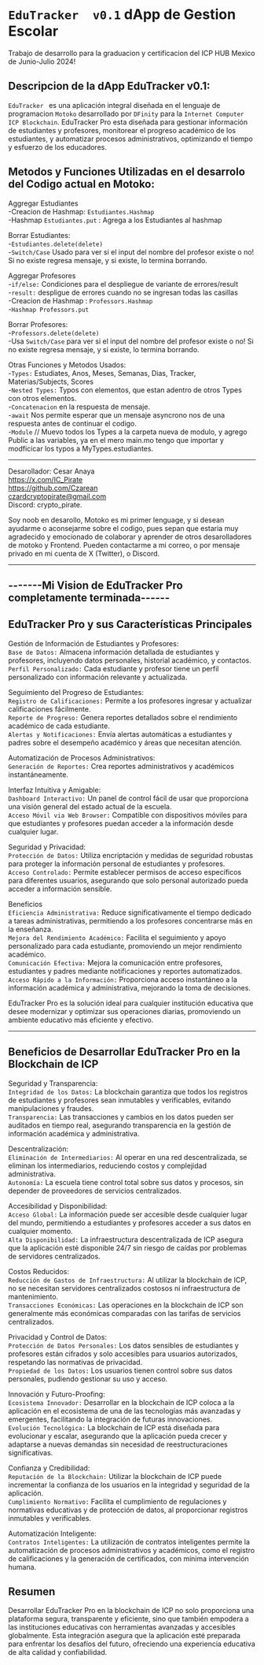 # `EduTracker  v0.1`  dApp de Gestion Escolar
Trabajo de desarrollo para la graduacion y certificacion del ICP HUB Mexico de Junio-Julio 2024!  


## Descripcion de la dApp EduTracker  v0.1:
`EduTracker ` es una aplicación integral diseñada en el lenguaje de programacion `Motoko` desarrollado por `DFinity` para la `Internet Computer ICP Blockchain`. EduTracker Pro esta diseñada para gestionar información de estudiantes y profesores, monitorear el progreso académico de los estudiantes, y automatizar procesos administrativos, optimizando el tiempo y esfuerzo de los educadores.

## Metodos y Funciones Utilizadas en el desarrolo del Codigo actual en Motoko:

Aggregar Estudiantes  
    -Creacion de Hashmap: `Estudiantes.Hashmap`  
    -Hashmap `Estudiantes.put` : Agrega a los Estudiantes al hashmap  
    
Borrar Estudiantes:  
    -`Estudiantes.delete(delete)`  
    -`Switch/Case` Usado para ver si el input del nombre del profesor existe o no! Si no existe regresa mensaje, y si existe, lo termina borrando.  
    
Aggregar Profesores  
    -`if/else:` Condiciones para el despliegue de variante de errores/result  
    -`result:` despligue de errores cuando no se ingresan todas las casillas  
    -Creacion de Hashmap : `Professors.Hashmap`  
    -`Hashmap Professors.put`  
    
Borrar Profesores:  
    -`Professors.delete(delete)`  
    -Usa `Switch/Case` para ver si el input del nombre del profesor existe o no! Si no existe regresa mensaje, y si existe, lo termina borrando.  
    
Otras Funciones y Metodos Usados:  
    -`Types:` Estudiates, Anos, Meses, Semanas, Dias, Tracker, Materias/Subjects, Scores  
    -`Nested Types:` Typos con elementos, que estan adentro de otros Types con otros elementos.  
    -`Concatenacion` en la respuesta de mensaje.  
    -`await` Nos permite esperar que un mensaje asyncrono nos de una respuesta antes de continuar el codigo.  
    -`Module` // Muevo todos los Types a la carpeta nueva de modulo, y agrego Public a las variables, ya en el mero main.mo tengo que importar y modficicar los typos a MyTypes.estudiantes.  


----------------------------------------------------  
Desarollador: Cesar Anaya  
https://x.com/IC_Pirate  
https://github.com/Czarean  
czardcryptopirate@gmail.com  
Discord: crypto_pirate.  


Soy noob en desarollo, Motoko es mi primer lenguage, y si desean ayudarme o aconsejarme sobre el codigo, pues sepan que estaria muy agradecido y emocionado de colaborar y aprender de otros desarolladores de motoko y Frontend. Pueden contactarme a mi correo, o por mensaje privado en mi cuenta de X (Twitter), o Discord.
______________________________________________________________________________________________________________________________________________

## -------Mi Vision de EduTracker Pro completamente terminada------

## EduTracker Pro y sus Características Principales  
Gestión de Información de Estudiantes y Profesores:  
    `Base de Datos:` Almacena información detallada de estudiantes y profesores, incluyendo datos personales, historial académico, y contactos.  
    `Perfil Personalizado:` Cada estudiante y profesor tiene un perfil personalizado con información relevante y actualizada.  

Seguimiento del Progreso de Estudiantes:  
    `Registro de Calificaciones:` Permite a los profesores ingresar y actualizar calificaciones fácilmente.  
    `Reporte de Progreso:` Genera reportes detallados sobre el rendimiento académico de cada estudiante.  
    `Alertas y Notificaciones:` Envía alertas automáticas a estudiantes y padres sobre el desempeño académico y áreas que necesitan atención.  

Automatización de Procesos Administrativos:  
    `Generación de Reportes:` Crea reportes administrativos y académicos instantáneamente.  

Interfaz Intuitiva y Amigable:  
    `Dashboard Interactivo:` Un panel de control fácil de usar que proporciona una visión general del estado actual de la escuela.  
    `Acceso Móvil via Web Browser:` Compatible con dispositivos móviles para que estudiantes y profesores puedan acceder a la información desde cualquier lugar.  

Seguridad y Privacidad:  
    `Protección de Datos:` Utiliza encriptación y medidas de seguridad robustas para proteger la información personal de estudiantes y profesores.  
    `Acceso Controlado:` Permite establecer permisos de acceso específicos para diferentes usuarios, asegurando que solo personal autorizado pueda acceder a información sensible.  

Beneficios  
    `Eficiencia Administrativa:` Reduce significativamente el tiempo dedicado a tareas administrativas, permitiendo a los profesores concentrarse más en la enseñanza.  
    `Mejora del Rendimiento Académico:` Facilita el seguimiento y apoyo personalizado para cada estudiante, promoviendo un mejor rendimiento académico.  
    `Comunicación Efectiva:` Mejora la comunicación entre profesores, estudiantes y padres mediante notificaciones y reportes automatizados.  
    `Acceso Rápido a la Información:` Proporciona acceso instantáneo a la información académica y administrativa, mejorando la toma de decisiones.  


EduTracker Pro es la solución ideal para cualquier institución educativa que desee modernizar y optimizar sus operaciones diarias, promoviendo un ambiente educativo más eficiente y efectivo.

______________________________________________________________________________________________________________________________________________


## Beneficios de Desarrollar EduTracker Pro en la Blockchain de ICP
Seguridad y Transparencia:  
    `Integridad de los Datos:` La blockchain garantiza que todos los registros de estudiantes y profesores sean inmutables y verificables, evitando manipulaciones y fraudes.  
    `Transparencia:` Las transacciones y cambios en los datos pueden ser auditados en tiempo real, asegurando transparencia en la gestión de información académica y administrativa.  

Descentralización:  
    `Eliminación de Intermediarios:` Al operar en una red descentralizada, se eliminan los intermediarios, reduciendo costos y complejidad administrativa.  
    `Autonomía:` La escuela tiene control total sobre sus datos y procesos, sin depender de proveedores de servicios centralizados.  

Accesibilidad y Disponibilidad:  
    `Acceso Global:` La información puede ser accesible desde cualquier lugar del mundo, permitiendo a estudiantes y profesores acceder a sus datos en cualquier momento.  
    `Alta Disponibilidad:` La infraestructura descentralizada de ICP asegura que la aplicación esté disponible 24/7 sin riesgo de caídas por problemas de servidores centralizados.  

Costos Reducidos:  
    `Reducción de Gastos de Infraestructura:` Al utilizar la blockchain de ICP, no se necesitan servidores centralizados costosos ni infraestructura de mantenimiento.  
    `Transacciones Económicas:` Las operaciones en la blockchain de ICP son generalmente más económicas comparadas con las tarifas de servicios centralizados.  

Privacidad y Control de Datos:  
    `Protección de Datos Personales:` Los datos sensibles de estudiantes y profesores están cifrados y solo accesibles para usuarios autorizados, respetando las normativas de privacidad.  
    `Propiedad de los Datos:` Los usuarios tienen control sobre sus datos personales, pudiendo gestionar su uso y acceso.  

Innovación y Futuro-Proofing:  
    `Ecosistema Innovador:` Desarrollar en la blockchain de ICP coloca a la aplicación en el ecosistema de una de las tecnologías más avanzadas y emergentes, facilitando la integración de futuras innovaciones.  
    `Evolución Tecnológica:` La blockchain de ICP está diseñada para evolucionar y escalar, asegurando que la aplicación pueda crecer y adaptarse a nuevas demandas sin necesidad de reestructuraciones significativas.  

Confianza y Credibilidad:  
    `Reputación de la Blockchain:` Utilizar la blockchain de ICP puede incrementar la confianza de los usuarios en la integridad y seguridad de la aplicación.  
    `Cumplimiento Normativo:` Facilita el cumplimiento de regulaciones y normativas educativas y de protección de datos, al proporcionar registros inmutables y verificables.  

Automatización Inteligente:  
    `Contratos Inteligentes:` La utilización de contratos inteligentes permite la automatización de procesos administrativos y académicos, como el registro de calificaciones y la generación de certificados, con mínima intervención humana.  
    
## Resumen
Desarrollar EduTracker Pro en la blockchain de ICP no solo proporciona una plataforma segura, transparente y eficiente, sino que también empodera a las instituciones educativas con herramientas avanzadas y accesibles globalmente. Esta integración asegura que la aplicación esté preparada para enfrentar los desafíos del futuro, ofreciendo una experiencia educativa de alta calidad y confiabilidad.
